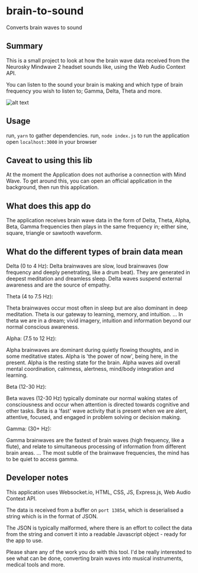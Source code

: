 # brain-to-sound

Converts brain waves to sound

## Summary

This is a small project to look at how the brain wave data received from
the Neurosky Mindwave 2 headset sounds like, using the Web Audio Context API.

You can listen to the sound your brain is making and which type of brain frequency you wish to listen to; Gamma, Delta, Theta and more.

![alt text](https://github.com/nicktaras/brain-to-sound/blob/master/demo.png?raw=true)


## Usage

run, `yarn` to gather dependencies.
run, `node index.js` to run the application
open `localhost:3000` in your browser

## Caveat to using this lib

At the moment the Application does not authorise a connection with Mind Wave.
To get around this, you can open an official application in the background,
then run this application.

## What does this app do

The application receives brain wave data in the form of Delta, Theta, Alpha, Beta, Gamma frequencies then plays in the same frequency in; either sine, square, triangle or sawtooth waveform.

## What do the different types of brain data mean

Delta (0 to 4 Hz):
Delta brainwaves are slow, loud brainwaves (low frequency and deeply penetrating, like a drum beat). They are generated in deepest meditation and dreamless sleep. Delta waves suspend external awareness and are the source of empathy.

Theta (4 to 7.5 Hz):

Theta brainwaves occur most often in sleep but are also dominant in deep meditation. Theta is our gateway to learning, memory, and intuition. ... In theta we are in a dream; vivid imagery, intuition and information beyond our normal conscious awareness.

Alpha: (7.5 to 12 Hz):

Alpha brainwaves are dominant during quietly flowing thoughts, and in some meditative states. Alpha is 'the power of now', being here, in the present. Alpha is the resting state for the brain. Alpha waves aid overall mental coordination, calmness, alertness, mind/body integration and learning.

Beta (12-30 Hz):

Beta waves (12-30 Hz) typically dominate our normal waking states of consciousness and occur when attention is directed towards cognitive and other tasks. Beta is a 'fast' wave activity that is present when we are alert, attentive, focused, and engaged in problem solving or decision making.

Gamma: (30+ Hz):

Gamma brainwaves are the fastest of brain waves (high frequency, like a flute), and relate to simultaneous processing of information from different brain areas. ... The most subtle of the brainwave frequencies, the mind has to be quiet to access gamma.

## Developer notes

This application uses Websocket.io, HTML, CSS, JS, Express.js, Web Audio Context API.

The data is received from a buffer on `port 13854`, which is deserialised a string which is in the format of JSON.

The JSON is typically malformed, where there is an effort to collect the data from the string and convert it into a readable Javascript object - ready for the app to use.

Please share any of the work you do with this tool. I'd be really interested to see what can be done, converting brain waves into musical instruments, medical tools and more.
